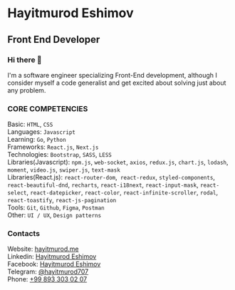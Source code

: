 # Hayitmurod Eshimov
## Front End Developer
### Hi there 👋
I'm a software engineer specializing Front-End development, although I consider myself a code generalist and get excited about solving just about any problem.

### CORE COMPETENCIES
Basic: `HTML`, `CSS`</br>
Languages: `Javascript` </br>
Learning: `Go`, `Python` <br>
Frameworks: `React.js`, `Next.js`</br>
Technologies: `Bootstrap`, `SASS`, `LESS`</br>
Libraries(Javascript): `npm.js`, `web-socket`, `axios`, `redux.js`, `chart.js`, `lodash`, `moment`, `video.js`, `swiper.js`, `text-mask`</br>
Libraries(React.js): `react-router-dom`,` react-redux`, `styled-components`, `react-beautiful-dnd`, `recharts`, `react-i18next`, `react-input-mask`, `react-select`, `react-datepicker`, `react-color`, `react-infinite-scroller`, `rodal`, `react-toastify`, `react-js-pagination`</br>
Tools: `Git`, `Github`, `Figma`, `Postman`</br>
Other: `UI / UX`, `Design patterns`</br>

### Contacts
Website: <a href="https://hayitmurod.me" target="_blank" rel="noopener">hayitmurod.me</a></br>
Linkedin:  <a href="https://www.linkedin.com/in/hayitmurod-eshimov-29b0b1207/" target="_blank" rel="noopener">Hayitmurod Eshimov</a></br>
Facebook: <a href="https://www.facebook.com/hayitmurod.eshimov" target="_blank" rel="noopener">Hayitmurod Eshimov</a></br>
Telegram: <a href="https://t.me/hayitmurod707">@hayitmurod707</a></br>
Phone: <a href="tel:+998933030207" target="_blank" rel="noopener">+99 893 303 02 07</a>